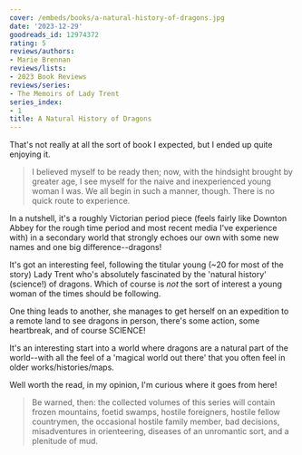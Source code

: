 ```yaml
---
cover: /embeds/books/a-natural-history-of-dragons.jpg
date: '2023-12-29'
goodreads_id: 12974372
rating: 5
reviews/authors:
- Marie Brennan
reviews/lists:
- 2023 Book Reviews
reviews/series:
- The Memoirs of Lady Trent
series_index:
- 1
title: A Natural History of Dragons
---
```

That's not really at all the sort of book I expected, but I ended up quite enjoying it. 

> I believed myself to be ready then; now, with the hindsight brought by greater age, I see myself for the naive and inexperienced young woman I was. We all begin in such a manner, though. There is no quick route to experience.

In a nutshell, it's a roughly Victorian period piece (feels fairly like Downton Abbey for the rough time period and most recent media I've experience with) in a secondary world that strongly echoes our own with some new names and one big difference--dragons!

<!--more-->

It's got an interesting feel, following the titular young (~20 for most of the story) Lady Trent who's absolutely fascinated by the 'natural history' (science!) of dragons. Which of course is *not* the sort of interest a young woman of the times should be following. 

One thing leads to another, she manages to get herself on an expedition to a remote land to see dragons in person, there's some action, some heartbreak, and of course SCIENCE!

It's an interesting start into a world where dragons are a natural part of the world--with all the feel of a 'magical world out there' that you often feel in older works/histories/maps. 

Well worth the read, in my opinion, I'm curious where it goes from here!

> Be warned, then: the collected volumes of this series will contain frozen mountains, foetid swamps, hostile foreigners, hostile fellow countrymen, the occasional hostile family member, bad decisions, misadventures in orienteering, diseases of an unromantic sort, and a plenitude of mud.